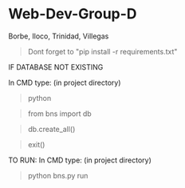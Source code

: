 # Web-Dev-Group-D
Borbe, Iloco, Trinidad, Villegas
>Dont forget to "pip install -r requirements.txt"

IF DATABASE NOT EXISTING

In CMD type: 
(in project directory)
>python 

>from bns import db

>db.create_all()

>exit()

TO RUN:
In CMD type:
(in project directory)
>python bns.py run


